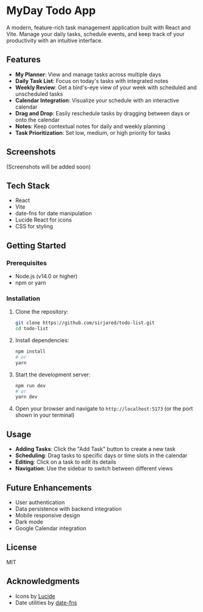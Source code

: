 # MyDay Todo App

A modern, feature-rich task management application built with React and Vite. Manage your daily tasks, schedule events, and keep track of your productivity with an intuitive interface.

## Features

- **My Planner**: View and manage tasks across multiple days
- **Daily Task List**: Focus on today's tasks with integrated notes
- **Weekly Review**: Get a bird's-eye view of your week with scheduled and unscheduled tasks
- **Calendar Integration**: Visualize your schedule with an interactive calendar
- **Drag and Drop**: Easily reschedule tasks by dragging between days or onto the calendar
- **Notes**: Keep contextual notes for daily and weekly planning
- **Task Prioritization**: Set low, medium, or high priority for tasks

## Screenshots

(Screenshots will be added soon)

## Tech Stack

- React
- Vite
- date-fns for date manipulation
- Lucide React for icons
- CSS for styling

## Getting Started

### Prerequisites

- Node.js (v14.0 or higher)
- npm or yarn

### Installation

1. Clone the repository:
   ```bash
   git clone https://github.com/sirjared/todo-list.git
   cd todo-list
   ```

2. Install dependencies:
   ```bash
   npm install
   # or
   yarn
   ```

3. Start the development server:
   ```bash
   npm run dev
   # or
   yarn dev
   ```

4. Open your browser and navigate to `http://localhost:5173` (or the port shown in your terminal)

## Usage

- **Adding Tasks**: Click the "Add Task" button to create a new task
- **Scheduling**: Drag tasks to specific days or time slots in the calendar
- **Editing**: Click on a task to edit its details
- **Navigation**: Use the sidebar to switch between different views

## Future Enhancements

- User authentication
- Data persistence with backend integration
- Mobile responsive design
- Dark mode
- Google Calendar integration

## License

MIT

## Acknowledgments

- Icons by [Lucide](https://lucide.dev/)
- Date utilities by [date-fns](https://date-fns.org/)
